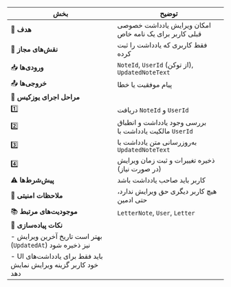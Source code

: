 |بخش|توضیح|
|---|---|
|🎯 **هدف**|امکان ویرایش یادداشت خصوصی قبلی کاربر برای یک نامه خاص|
|👤 **نقش‌های مجاز**|فقط کاربری که یادداشت را ثبت کرده|
|📥 **ورودی‌ها**|`NoteId`, `UserId` (از توکن), `UpdatedNoteText`|
|📤 **خروجی‌ها**|پیام موفقیت یا خطا|
|🔄 **مراحل اجرای یوزکیس**||
|1️⃣|دریافت `NoteId` و `UserId`|
|2️⃣|بررسی وجود یادداشت و انطباق مالکیت یادداشت با `UserId`|
|3️⃣|به‌روزرسانی متن یادداشت با `UpdatedNoteText`|
|4️⃣|ذخیره تغییرات و ثبت زمان ویرایش (در صورت نیاز)|
|⚠️ **پیش‌شرط‌ها**|کاربر باید صاحب یادداشت باشد|
|🔐 **ملاحظات امنیتی**|هیچ کاربر دیگری حق ویرایش ندارد، حتی ادمین|
|📚 **موجودیت‌های مرتبط**|`LetterNote`, `User`, `Letter`|
|🧩 **نکات پیاده‌سازی**||
|- بهتر است تاریخ آخرین ویرایش (`UpdatedAt`) نیز ذخیره شود||
|- UI باید فقط برای یادداشت‌های خود کاربر گزینه ویرایش نمایش دهد||